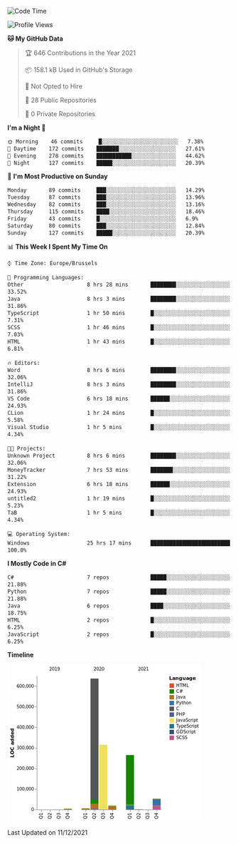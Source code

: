 <!--START_SECTION:waka-->
![Code Time](http://img.shields.io/badge/Code%20Time-50%20hrs%2020%20mins-blue)

![Profile Views](http://img.shields.io/badge/Profile%20Views-56-blue)

**🐱 My GitHub Data** 

> 🏆 646 Contributions in the Year 2021
 > 
> 📦 158.1 kB Used in GitHub's Storage 
 > 
> 🚫 Not Opted to Hire
 > 
> 📜 28 Public Repositories 
 > 
> 🔑 0 Private Repositories  
 > 
**I'm a Night 🦉** 

```text
🌞 Morning    46 commits     █░░░░░░░░░░░░░░░░░░░░░░░░   7.38% 
🌆 Daytime    172 commits    ███████░░░░░░░░░░░░░░░░░░   27.61% 
🌃 Evening    278 commits    ███████████░░░░░░░░░░░░░░   44.62% 
🌙 Night      127 commits    █████░░░░░░░░░░░░░░░░░░░░   20.39%

```
📅 **I'm Most Productive on Sunday** 

```text
Monday       89 commits     ███░░░░░░░░░░░░░░░░░░░░░░   14.29% 
Tuesday      87 commits     ███░░░░░░░░░░░░░░░░░░░░░░   13.96% 
Wednesday    82 commits     ███░░░░░░░░░░░░░░░░░░░░░░   13.16% 
Thursday     115 commits    ████░░░░░░░░░░░░░░░░░░░░░   18.46% 
Friday       43 commits     █░░░░░░░░░░░░░░░░░░░░░░░░   6.9% 
Saturday     80 commits     ███░░░░░░░░░░░░░░░░░░░░░░   12.84% 
Sunday       127 commits    █████░░░░░░░░░░░░░░░░░░░░   20.39%

```


📊 **This Week I Spent My Time On** 

```text
⌚︎ Time Zone: Europe/Brussels

💬 Programming Languages: 
Other                    8 hrs 28 mins       ████████░░░░░░░░░░░░░░░░░   33.52% 
Java                     8 hrs 3 mins        ████████░░░░░░░░░░░░░░░░░   31.86% 
TypeScript               1 hr 50 mins        █░░░░░░░░░░░░░░░░░░░░░░░░   7.31% 
SCSS                     1 hr 46 mins        █░░░░░░░░░░░░░░░░░░░░░░░░   7.03% 
HTML                     1 hr 43 mins        █░░░░░░░░░░░░░░░░░░░░░░░░   6.81%

🔥 Editors: 
Word                     8 hrs 6 mins        ████████░░░░░░░░░░░░░░░░░   32.06% 
IntelliJ                 8 hrs 3 mins        ████████░░░░░░░░░░░░░░░░░   31.86% 
VS Code                  6 hrs 18 mins       ██████░░░░░░░░░░░░░░░░░░░   24.93% 
CLion                    1 hr 24 mins        █░░░░░░░░░░░░░░░░░░░░░░░░   5.58% 
Visual Studio            1 hr 5 mins         █░░░░░░░░░░░░░░░░░░░░░░░░   4.34%

🐱‍💻 Projects: 
Unknown Project          8 hrs 6 mins        ████████░░░░░░░░░░░░░░░░░   32.06% 
MoneyTracker             7 hrs 53 mins       ███████░░░░░░░░░░░░░░░░░░   31.22% 
Extension                6 hrs 18 mins       ██████░░░░░░░░░░░░░░░░░░░   24.93% 
untitled2                1 hr 19 mins        █░░░░░░░░░░░░░░░░░░░░░░░░   5.23% 
TaB                      1 hr 5 mins         █░░░░░░░░░░░░░░░░░░░░░░░░   4.34%

💻 Operating System: 
Windows                  25 hrs 17 mins      █████████████████████████   100.0%

```

**I Mostly Code in C#** 

```text
C#                       7 repos             █████░░░░░░░░░░░░░░░░░░░░   21.88% 
Python                   7 repos             █████░░░░░░░░░░░░░░░░░░░░   21.88% 
Java                     6 repos             ████░░░░░░░░░░░░░░░░░░░░░   18.75% 
HTML                     2 repos             █░░░░░░░░░░░░░░░░░░░░░░░░   6.25% 
JavaScript               2 repos             █░░░░░░░░░░░░░░░░░░░░░░░░   6.25%

```


**Timeline**

![Chart not found](https://raw.githubusercontent.com/Arafa42/Arafa42/main/charts/bar_graph.png) 


 Last Updated on 11/12/2021
<!--END_SECTION:waka-->


<!-- 
[![Hits](https://hits.seeyoufarm.com/api/count/incr/badge.svg?url=https%3A%2F%2Fgithub.com%2FArafa42&count_bg=%23455AF3&title_bg=%23262D3B&icon=github.svg&icon_color=%23588EF7&title=visitors&edge_flat=false)](https://hits.seeyoufarm.com)
 -->
